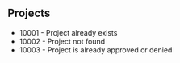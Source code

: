 ## Projects

* 10001 - Project already exists
* 10002 - Project not found
* 10003 - Project is already approved or denied